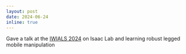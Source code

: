 ```yaml
---
layout: post
date: 2024-06-24
inline: true
---
```


Gave a talk at the [IWIALS 2024](https://www.ias.informatik.tu-darmstadt.de/Workshop/IWIALS) on
Isaac Lab and learning robust legged mobile manipulation
